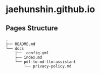 # jaehunshin.github.io

## Pages Structure

```plaintext
.
├── README.md
└── docs
    ├── _config.yml
    ├── index.md
    └── pdf-to-md-llm-assistant
        └── privacy-policy.md
```
